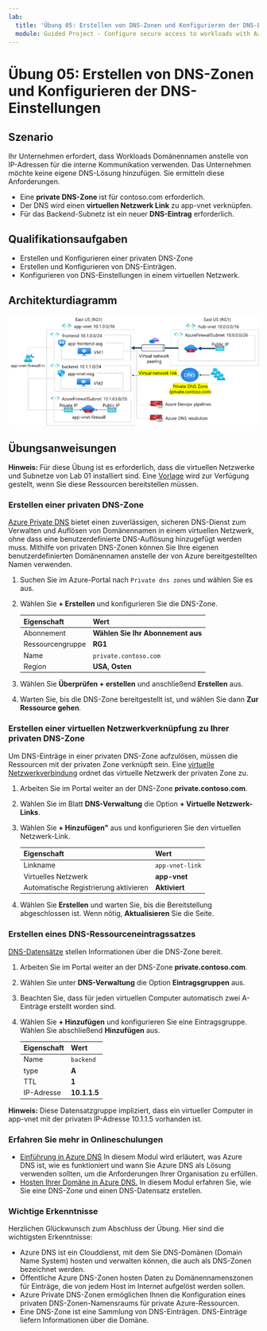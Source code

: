 ```yaml
---
lab:
  title: 'Übung 05: Erstellen von DNS-Zonen und Konfigurieren der DNS-Einstellungen'
  module: Guided Project - Configure secure access to workloads with Azure virtual networking services
---
```


# Übung 05: Erstellen von DNS-Zonen und Konfigurieren der DNS-Einstellungen

## Szenario

Ihr Unternehmen erfordert, dass Workloads Domänennamen anstelle von IP-Adressen für die interne Kommunikation verwenden.  Das Unternehmen möchte keine eigene DNS-Lösung hinzufügen. Sie ermitteln diese Anforderungen.
+ Eine **private DNS-Zone** ist für contoso.com erforderlich.
+ Der DNS wird einen **virtuellen Netzwerk Link** zu app-vnet verknüpfen. 
+ Für das Backend-Subnetz ist ein neuer **DNS-Eintrag** erforderlich. 

## Qualifikationsaufgaben

+ Erstellen und Konfigurieren einer privaten DNS-Zone
+ Erstellen und Konfigurieren von DNS-Einträgen.
+ Konfigurieren von DNS-Einstellungen in einem virtuellen Netzwerk.
  
## Architekturdiagramm

![Diagramm der Verbindung von Azure DNS mit einem virtuellen Netzwerk](../Media/task-5.png)



## Übungsanweisungen

**Hinweis:** Für diese Übung ist es erforderlich, dass die virtuellen Netzwerke und Subnetze von Lab 01 installiert sind. Eine [Vorlage](https://github.com/MicrosoftLearning/Configure-secure-access-to-workloads-with-Azure-virtual-networking-services/blob/main/Allfiles/Labs/All-Labs/create-vnet-subnets-template.json) wird zur Verfügung gestellt, wenn Sie diese Ressourcen bereitstellen müssen.

### Erstellen einer privaten DNS-Zone

[Azure Private DNS](https://learn.microsoft.com/azure/dns/private-dns-overview) bietet einen zuverlässigen, sicheren DNS-Dienst zum Verwalten und Auflösen von Domänennamen in einem virtuellen Netzwerk, ohne dass eine benutzerdefinierte DNS-Auflösung hinzugefügt werden muss. Mithilfe von privaten DNS-Zonen können Sie Ihre eigenen benutzerdefinierten Domänennamen anstelle der von Azure bereitgestellten Namen verwenden.

1. Suchen Sie im Azure-Portal nach `Private dns zones` und wählen Sie es aus.

1. Wählen Sie **+ Erstellen** und konfigurieren Sie die DNS-Zone. 

    | Eigenschaft       | Wert                        |
    | :------------- | :--------------------------- |
    | Abonnement   | **Wählen Sie Ihr Abonnement aus** |
    | Ressourcengruppe | **RG1**                      |
    | Name           | `private.contoso.com`              |
    | Region         | **USA, Osten**                  |

1. Wählen Sie **Überprüfen + erstellen** und anschließend **Erstellen** aus.

1. Warten Sie, bis die DNS-Zone bereitgestellt ist, und wählen Sie dann **Zur Ressource gehen**. 

### Erstellen einer virtuellen Netzwerkverknüpfung zu Ihrer privaten DNS-Zone

Um DNS-Einträge in einer privaten DNS-Zone aufzulösen, müssen die Ressourcen mit der privaten Zone verknüpft sein. Eine [virtuelle Netzwerkverbindung](https://learn.microsoft.com/azure/dns/private-dns-virtual-network-links) ordnet das virtuelle Netzwerk der privaten Zone zu.

1. Arbeiten Sie im Portal weiter an der DNS-Zone **private.contoso.com**. 

1. Wählen Sie im Blatt **DNS-Verwaltung** die Option **+ Virtuelle Netzwerk-Links**.

1. Wählen Sie **+ Hinzufügen"** aus und konfigurieren Sie den virtuellen Netzwerk-Link. 

    | Eigenschaft                 | Wert             |
    | :----------------------- | :---------------- |
    | Linkname                | `app-vnet-link` |
    | Virtuelles Netzwerk          | **app-vnet**      |
    | Automatische Registrierung aktivieren | **Aktiviert**       |

1. Wählen Sie **Erstellen** und warten Sie, bis die Bereitstellung abgeschlossen ist. Wenn nötig, **Aktualisieren** Sie die Seite. 

### Erstellen eines DNS-Ressourceneintragssatzes

[DNS-Datensätze](https://learn.microsoft.com/en-us/azure/dns/dns-zones-records#dns-records) stellen Informationen über die DNS-Zone bereit. 

1. Arbeiten Sie im Portal weiter an der DNS-Zone **private.contoso.com**. 

1. Wählen Sie unter **DNS-Verwaltung** die Option **Eintragsgruppen** aus.

1. Beachten Sie, dass für jeden virtuellen Computer automatisch zwei A-Einträge erstellt worden sind. 

1. Wählen Sie **+ Hinzufügen** und konfigurieren Sie eine Eintragsgruppe. Wählen Sie abschließend **Hinzufügen** aus. 
   
    | Eigenschaft   | Wert        |
    | :--------- | :----------- |
    | Name       | `backend`    |
    | type       | **A**        |
    | TTL        | **1**        |
    | IP-Adresse | **10.1.1.5** |

**Hinweis:** Diese Datensatzgruppe impliziert, dass ein virtueller Computer in app-vnet mit der privaten IP-Adresse 10.1.1.5 vorhanden ist.

### Erfahren Sie mehr in Onlineschulungen

+ [Einführung in Azure DNS](https://learn.microsoft.com/training/modules/intro-to-azure-dns/) In diesem Modul wird erläutert, was Azure DNS ist, wie es funktioniert und wann Sie Azure DNS als Lösung verwenden sollten, um die Anforderungen Ihrer Organisation zu erfüllen.
+ [Hosten Ihrer Domäne in Azure DNS.](https://learn.microsoft.com/training/modules/host-domain-azure-dns/) In diesem Modul erfahren Sie, wie Sie eine DNS-Zone und einen DNS-Datensatz erstellen.

### Wichtige Erkenntnisse

Herzlichen Glückwunsch zum Abschluss der Übung. Hier sind die wichtigsten Erkenntnisse:

+ Azure DNS ist ein Clouddienst, mit dem Sie DNS-Domänen (Domain Name System) hosten und verwalten können, die auch als DNS-Zonen bezeichnet werden. 
+ Öffentliche Azure DNS-Zonen hosten Daten zu Domänennamenszonen für Einträge, die von jedem Host im Internet aufgelöst werden sollen.
+ Azure Private DNS-Zonen ermöglichen Ihnen die Konfiguration eines privaten DNS-Zonen-Namensraums für private Azure-Ressourcen.
+ Eine DNS-Zone ist eine Sammlung von DNS-Einträgen. DNS-Einträge liefern Informationen über die Domäne.
